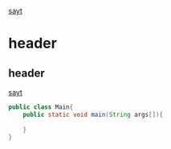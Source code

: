 [sayt](https://kun.uzaldsknslndkjsnfdkjdnkjnsdkjfsd)

# header
## header
<a href="kun.uz">sayt</a>
```java
public class Main{
    public static void main(String args[]){
        
    }
}
```